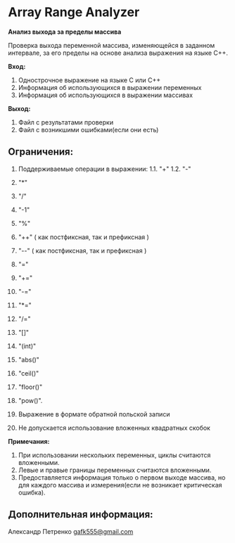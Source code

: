 # Array Range Analyzer #

**Анализ выхода за пределы массива**

Проверка выхода переменной массива, изменяющейся в заданном интервале, за его пределы на основе анализа выражения на языке С++. 

**Вход:**

1. Однострочное выражение на языке C или С++
2. Информация об использующихся в выражении переменных
3. Информация об использующихся в выражении массивах

**Выход:**
1. Файл с результатами проверки
2. Файл с возникшими ошибками(если они есть)

## Ограничения: ##

1. Поддерживаемые операции в выражении:
1.1. "+"
1.2. "-"
1. "*"
1. "/"
1. "-1"
1. "%"
1. "++" ( как постфиксная, так и префиксная )
1. "--" ( как постфиксная, так и префиксная )
1. "="
1. "+="
1. "-="
1. "*="
1. "/="
1. "[]"
1. "(int)"
1. "abs()"
1. "ceil()"
1. "floor()"
1. "pow()".

2. Выражение в формате обратной польской записи
3. Не допускается использование вложенных квадратных скобок

**Примечания:**
1) При использовании нескольких переменных, циклы считаются вложенными.
2) Левые и правые границы переменных считаются вложенными.
3) Предоставляется информация только о первом выходе массива, но для каждого массива и измерения(если не возникает критическая ошибка).

## Дополнительная информация: ##
Александр Петренко
gafk555@gmail.com